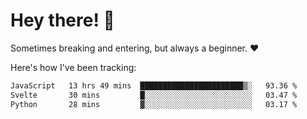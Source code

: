 # Hey there! 👋
Sometimes breaking and entering, but always a beginner. ❤️

Here's how I've been tracking:
<!--START_SECTION:waka-->

```txt
JavaScript   13 hrs 49 mins  ███████████████████████▒░   93.36 %
Svelte       30 mins         █░░░░░░░░░░░░░░░░░░░░░░░░   03.47 %
Python       28 mins         ▓░░░░░░░░░░░░░░░░░░░░░░░░   03.17 %
```

<!--END_SECTION:waka-->

